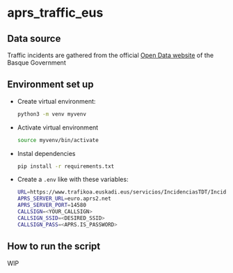 # aprs_traffic_eus

## Data source

Traffic incidents are gathered from the official [Open Data website](https://opendata.euskadi.eus/catalogo/-/incidencias-trafico-euskadi/) of the Basque Government 

## Environment set up
- Create virtual environment:
    ```bash
    python3 -m venv myvenv
    ```
- Activate virtual environment
    ```bash
    source myvenv/bin/activate
    ```
- Instal dependencies
    ```bash
    pip install -r requirements.txt
    ```
- Create a ```.env``` like with these variables:
    ```bash
    URL=https://www.trafikoa.euskadi.eus/servicios/IncidenciasTDT/IncidenciasTrafikoTDTGeo
    APRS_SERVER_URL=euro.aprs2.net
    APRS_SERVER_PORT=14580
    CALLSIGN=<YOUR_CALLSIGN>
    CALLSIGN_SSID=<DESIRED_SSID>
    CALLSIGN_PASS=<APRS.IS_PASSWORD>
    ```

## How to run the script
WIP